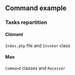 ## Command example

### Tasks repartition

#### Clément

`Index.php` file and `Invoker` class

#### Mao

`Command` classes and `Receiver`
